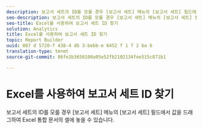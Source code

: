 ```yaml
---
description: 보고서 세트의 ID를 모를 경우 [보고서 세트] 메뉴의 [보고서 세트] 필드에서 값을 드래그하여 Excel 통합 문서의 셀에 놓을 수 있습니다.
seo-description: 보고서 세트의 ID를 모를 경우 [보고서 세트] 메뉴의 [보고서 세트] 필드에서 값을 드래그하여 Excel 통합 문서의 셀에 놓을 수 있습니다.
seo-title: Excel를 사용하여 보고서 세트 ID 찾기
solution: Analytics
title: Excel를 사용하여 보고서 세트 ID 찾기
topic: Report Builder
uuid: 087 d 5720-f 438-4 db 3-bebb-e 6452 f 1 f 2 ba 6
translation-type: tm+mt
source-git-commit: 86fe1b3650100a05e52fb2102134fee515c871b1

---
```



# Excel를 사용하여 보고서 세트 ID 찾기

보고서 세트의 ID를 모를 경우 [보고서 세트] 메뉴의 [보고서 세트] 필드에서 값을 드래그하여 Excel 통합 문서의 셀에 놓을 수 있습니다.


